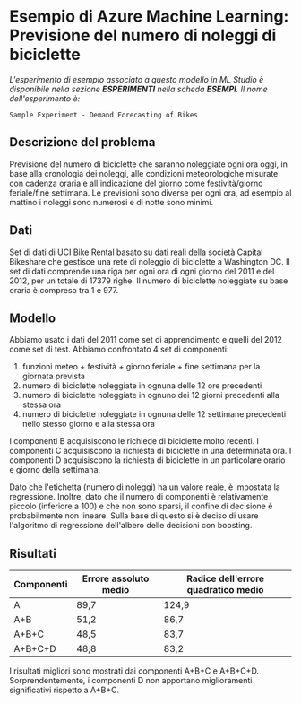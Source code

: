 <properties title="Azure Machine Learning Sample: Prediction of the number of bike rentals" pageTitle="Machine Learning Sample: Prediction of bike rentals | Azure" description="A sample Azure Machine Learning experiment to develop a regression model that predicts the number of bike rentals hourly." metaKeywords="" services="" solutions="" documentationCenter="" authors="garye" videoId="" scriptId="" />

<tags ms.service="machine-learning" ms.workload="tbd" ms.tgt_pltfrm="na" ms.devlang="na" ms.topic="article" ms.date="01/01/1900" ms.author="garye"></tags>

# Esempio di Azure Machine Learning: Previsione del numero di noleggi di biciclette

*L'esperimento di esempio associato a questo modello in ML Studio è disponibile nella sezione **ESPERIMENTI** nella scheda **ESEMPI**. Il nome dell'esperimento è:*

    Sample Experiment - Demand Forecasting of Bikes

## Descrizione del problema

Previsione del numero di biciclette che saranno noleggiate ogni ora oggi, in base alla cronologia dei noleggi, alle condizioni meteorologiche misurate con cadenza oraria e all'indicazione del giorno come festività/giorno feriale/fine settimana. Le previsioni sono diverse per ogni ora, ad esempio
 al mattino i noleggi sono numerosi e di notte sono minimi.

## Dati

Set di dati di UCI Bike Rental basato su dati reali della società Capital Bikeshare che gestisce una rete di noleggio di biciclette a Washington DC. Il set di dati comprende una riga per ogni ora di ogni giorno del 2011 e del 2012, per un totale di 17379 righe. Il numero di biciclette noleggiate su base oraria è compreso tra 1 e 977.

## Modello

Abbiamo usato i dati del 2011 come set di apprendimento e quelli del 2012 come set di test. Abbiamo confrontato 4 set di componenti:

1.  funzioni meteo + festività + giorno feriale + fine settimana per la giornata prevista
2.  numero di biciclette noleggiate in ognuna delle 12 ore precedenti
3.  numero di biciclette noleggiate in ognuno dei 12 giorni precedenti alla stessa ora
4.  numero di biciclette noleggiate in ognuna delle 12 settimane precedenti nello stesso giorno e alla stessa ora

I componenti B acquisiscono le richiede di biciclette molto recenti. I componenti C acquisiscono la richiesta di biciclette in una determinata ora. I componenti D acquisiscono la richiesta di biciclette in un particolare orario e giorno della settimana.

Dato che l'etichetta (numero di noleggi) ha un valore reale, è impostata la regressione. Inoltre, dato che il numero di componenti è relativamente piccolo (inferiore a 100) e che non sono sparsi, il confine di decisione è probabilmente non lineare. Sulla base di questo si è deciso di usare l'algoritmo di regressione dell'albero delle decisioni con boosting.

## Risultati

| Componenti | Errore assoluto medio | Radice dell'errore quadratico medio |
|------------|-----------------------|-------------------------------------|
| A          | 89,7                  | 124,9                               |
| A+B        | 51,2                  | 86,7                                |
| A+B+C      | 48,5                  | 83,7                                |
| A+B+C+D    | 48,8                  | 83,2                                |

</table>
I risultati migliori sono mostrati dai componenti A+B+C e A+B+C+D. Sorprendentemente, i componenti D non apportano miglioramenti significativi rispetto a A+B+C.

